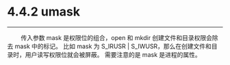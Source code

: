 # 4.4.2 umask
***

&emsp;&emsp;
传入参数 mask 是权限位的组合，open 和 mkdir 创建文件和目录权限会除去 mask 中的标记。
比如 mask 为 S\_IRUSR | S\_IWUSR，那么在创建文件和目录时，用户读写权限位就会被屏蔽。
需要注意的是 mask 是进程的属性。